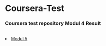 # Coursera-Test
<h3>Coursera test repository Modul 4 Result </h3> </br>
<li> <a href="https://rawcdn.githack.com/AnishChikhaliya/Coursera-Test/dd0ece21ef15073297917a668b4ac0d45dfdb1bd/module5-solution/index.html">  Modul 5 </a> </li> </br>
